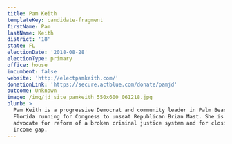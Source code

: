 ```yaml
---
title: Pam Keith
templateKey: candidate-fragment
firstName: Pam
lastName: Keith
district: '18'
state: FL
electionDate: '2018-08-28'
electionType: primary
office: house
incumbent: false
website: 'http://electpamkeith.com/'
donationLink: 'https://secure.actblue.com/donate/pamjd'
outcome: Unknown
image: /img/jd_site_pamkeith_550x600_061218.jpg
blurb: >
  Pam Keith is a progressive Democrat and community leader in Palm Beach,
  Florida running for Congress to unseat Republican Brian Mast. She is a fierce
  advocate for reform of a broken criminal justice system and for closing the
  income gap.
---
```


